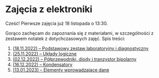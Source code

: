 # Zajęcia z elektroniki

Cześć!
Pierwsze zajęcia już 18 listopada o 13:30.

Gorąco zachęcam do zapoznania się z materiałami, w szczególności z zestawem notatek z dotychczasowych zajęć. Spis treści:

1. [(18.11.2022) – Podstawowy zestaw laboratoryjny i diagnostyczny ](1_18.11.2022notes.md)
2. [(25.11.2022) – Układy logiczne](2_25.11.2022.notes.md)
3. [(02.12.2022) – Półprzewodniki, diody i tranzystor bipolarny](3_02.12.2022notes.md)
4. [(16.12.2022) – Kondensatory](4_16.12.2022notes.md)
5. [(13.01.2023) – Elementy wprowadzające dane](5_13.01.2023notes.md)